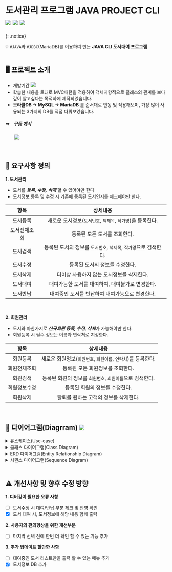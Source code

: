 # 도서관리 프로그램 JAVA PROJECT CLI <img src="https://img.shields.io/badge/Java-007396?style=flat-square&logo=Java&logoColor=white"> <img src="https://img.shields.io/badge/MariaDB-1F305F?style=flat-square&logo=MariaDB&logoColor=white"> <img src="https://img.shields.io/badge/IntelliJ IDEA-2F8CBB?style=flat-square&logo=IntelliJ IDEA&logoColor=white"> 


{: .notice}

💡 `#JAVA`와 `#JDBC`(MariaDB)를 이용하여 만든 **JAVA CLI 도서대여 프로그램**  
<br>

## 🖥 프로젝트 소개
- 개발기간 <img src="https://img.shields.io/badge/22/09/24 ~ 22/10/8-ffce66?style=flat&logo=java&logoColor=white">
- 학습한 내용을 토대로 MVC패턴을 적용하여 객체지향적으로 클래스의 관계를 보다 깊이 알고싶다는 목적하에 제작되었습니다.
- **오라클DB → MySQL → MariaDB** 를 순서대로 연동 및 적용해보며, 가장 많이 사용되는 3가지의 DB를 직접 다뤄보았습니다.  


##### ➥　구동 예시  
　　<img src="http://hohk.dothome.co.kr/load/data/kt151209_2/166532970428827808.gif">


<br>

## 📝 요구사항 정의  
<b>1. 도서관리</b>
- 도서를 ***등록, 수정, 삭제*** 할 수 있어야만 한다
- 도서정보 등록 및 수정 시 기존에 등록된 도서인지를 체크해야만 한다.

|항목|상세내용
|:---:|:---:
|도서등록|새로운 도서정보(`도서번호`, `책제목`, `작가명`)을 등록한다.
|도서전체조회|등록된 모든 도서를 조회한다.
|도서검색|등록된 도서의 정보를 `도서번호`, `책제목`, `작가명`으로 검색한다.
|도서수정|등록된 도서의 정보를 수정한다.
|도서삭제|더이상 사용하지 않는 도서정보를 삭제한다.
|도서대여|대여가능한 도서를 대여하여, 대여불가로 변경한다.
|도서반납|대여중인 도서를 반납하여 대여가능으로 변경한다.  

<br>

<b>2. 회원관리</b>
- 도서와 마찬가지로 ***신규회원 등록, 수정, 삭제***가 가능해야만 한다.
- 회원등록 시 필수 정보는 이름과 연락처로 지정한다.

|항목|상세내용
|:---:|:---:
|회원등록|새로운 회원정보(`회원번호`, `회원이름`, `연락처`)를 등록한다.
|회원전체조회|등록된 모든 회원정보를 조회한다.
|회원검색|등록된 회원의 정보를 `회원번호`, `회원이름`으로 검색한다.
|회원정보수정|등록된 회원의 정보를 수정한다.
|회원삭제| 탈퇴를 원하는 고객의 정보를 삭제한다.

<br>

## 📌 다이어그램(Diagrram) <img src="https://img.shields.io/badge/new-ffce66?style=flat&logo=java&logoColor=white">
<details>
  <summary>유스케이스(Use-case)</summary> 
<img src="http://hohk.dothome.co.kr/load/data/kt151209_2/166532153254956512.png">
</details>
<details>
<summary>클래스 다이어그램(Class Diagram)</summary>
<img src="http://hohk.dothome.co.kr/load/data/kt151209_2/166532254646481312.png">
</details>
<details>
<summary>ERD 다이어그램(Entity Relationship Diagram)</summary>
<img src="http://hohk.dothome.co.kr/load/data/kt151209_2/166532153254956512.png">
</details>
<details>
<summary>시퀀스 다이어그램(Sequence Diagram)</summary>
<img src="http://hohk.dothome.co.kr/load/data/kt151209_2/166532184700240896.png">
</details>  

<br>


## ⚠️ 개선사항 및 향후 수정 방향
<b>1. 디버깅이 필요한 오류 사항</b>
- [ ] 도서수정 시 대여/반납 부분 체크 및 반영 확인
- [x] 도서 대여 시, 도서정보에 해당 내용 함께 출력

<b>2. 사용자의 편의향상을 위한 개선부분</b>
- [ ] 마지막 선택 전에 한번 더 확인 할 수 있는 기능 추가

<b>3. 추가 업데이트 할만한 사항</b>
- [ ] 대여중인 도서 리스트만을 출력 할 수 있는 메뉴 추가
- [x] 도서정보 DB 추가
